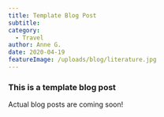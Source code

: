 ```yaml
---
title: Template Blog Post
subtitle: 
category:
  - Travel
author: Anne G.
date: 2020-04-19
featureImage: /uploads/blog/literature.jpg
---
```

### This is a template blog post

Actual blog posts are coming soon!

